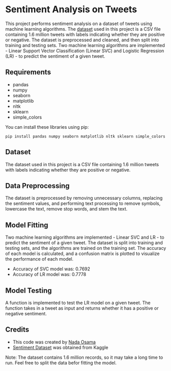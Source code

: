 # Sentiment Analysis on Tweets

This project performs sentiment analysis on a dataset of tweets using machine learning algorithms. The [dataset](https://www.kaggle.com/datasets/kazanova/sentiment140) used in this project is a CSV file containing 1.6 million tweets with labels indicating whether they are positive or negative. The dataset is preprocessed and cleaned, and then split into training and testing sets. Two machine learning algorithms are implemented - Linear Support Vector Classification (Linear SVC) and Logistic Regression (LR) - to predict the sentiment of a given tweet.

## Requirements
- pandas
- numpy
- seaborn
- matplotlib
- nltk
- sklearn
- simple_colors

You can install these libraries using pip:

```
pip install pandas numpy seaborn matplotlib nltk sklearn simple_colors
```

## Dataset
The dataset used in this project is a CSV file containing 1.6 million tweets with labels indicating whether they are positive or negative.

## Data Preprocessing
The dataset is preprocessed by removing unnecessary columns, replacing the sentiment values, and performing text processing to remove symbols, lowercase the text, remove stop words, and stem the text.

## Model Fitting
Two machine learning algorithms are implemented - Linear SVC and LR - to predict the sentiment of a given tweet. The dataset is split into training and testing sets, and the algorithms are trained on the training set. The accuracy of each model is calculated, and a confusion matrix is plotted to visualize the performance of each model.
- Accuracy of SVC model was: 0.7692
- Accuracy of LR model was: 0.7778 

## Model Testing
A function is implemented to test the LR model on a given tweet. The function takes in a tweet as input and returns whether it has a positive or negative sentiment.

## Credits
- This code was created by [Nada Osama](https://github.com/NadaOsamaa)
- [Sentiment Dataset](https://www.kaggle.com/datasets/kazanova/sentiment140) was obtained from Kaggle
  
Note: The dataset contains 1.6 million records, so it may take a long time to run. Feel free to split the data befor fitting the model.
